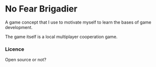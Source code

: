 No Fear Brigadier
=================

A game concept that I use to motivate myself to learn the bases of game development.

The game itself is a local multiplayer cooperation game.

### Licence

Open source or not?

